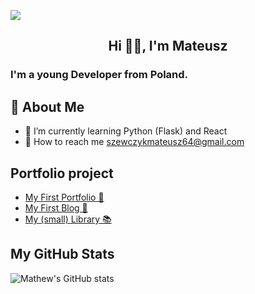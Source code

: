 ![](https://camo.githubusercontent.com/f6decabc6a509fd6d5d8a1053fedc3ad96458e223c6a9f8f312d125b6e833c7b/68747470733a2f2f692e696d6775722e636f6d2f6958754c3148472e706e67)
<h2 style="text-align: center;"> Hi 🙋‍♂️, I'm Mateusz </h2>
<h3> I'm a young Developer from Poland.</h3>

## 👦 About Me 
- 🧠 I’m currently learning Python (Flask) and React
- 📩 How to reach me szewczykmateusz64@gmail.com

## Portfolio project
- [My First Portfolio 📃](https://github.com/Wolanin00/Portfolio_Page_1)
- [My First Blog 📖](https://github.com/Wolanin00/My_First_Blog)
- [My (small) Library 📚](https://github.com/Wolanin00/My_Library)

## My GitHub Stats
![Mathew's GitHub stats](https://github-readme-stats.vercel.app/api?username=Wolanin00&show_icons=true&theme=default)
